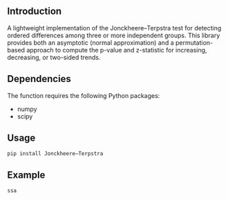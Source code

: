 ## Introduction

A lightweight implementation of the Jonckheere–Terpstra test for detecting ordered differences among three or more 
independent groups. This library provides both an asymptotic (normal approximation) and a permutation-based approach to 
compute the p-value and z-statistic for increasing, decreasing, or two-sided trends.


## Dependencies
The function requires the following Python packages:
- numpy
- scipy

## Usage
`pip install Jonckheere–Terpstra`


## Example
`ssa`